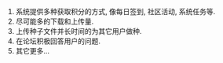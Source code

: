 1. 系统提供多种获取积分的方式, 像每日签到, 社区活动, 系统任务等.
1. 尽可能多的下载和上传量.
1. 上传种子文件并长时间的为其它用户做种.
1. 在论坛积极回答用户的问题.
1. 其它更多...
